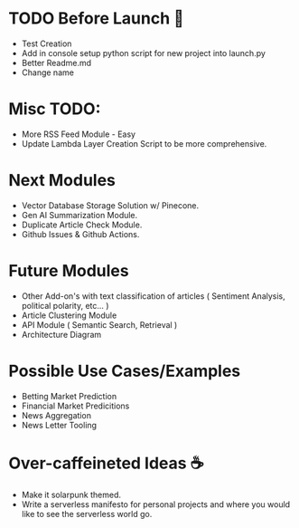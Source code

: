 # TODO Before Launch 🚀
* Test Creation
* Add in console setup python script for new project into launch.py
* Better Readme.md
* Change name

# Misc TODO:
* More RSS Feed Module - Easy
* Update Lambda Layer Creation Script to be more comprehensive.


# Next Modules
* Vector Database Storage Solution w/ Pinecone.
* Gen AI Summarization Module.
* Duplicate Article Check Module.
* Github Issues & Github Actions.

# Future Modules
* Other Add-on's with text classification of articles ( Sentiment Analysis, political polarity, etc... )
* Article Clustering Module
* API Module ( Semantic Search, Retrieval )
* Architecture Diagram

# Possible Use Cases/Examples
* Betting Market Prediction
* Financial Market Predicitions
* News Aggregation
* News Letter Tooling

# Over-caffeineted Ideas ☕
* Make it solarpunk themed.
* Write a serverless manifesto for personal projects and where you would like to see the serverless world go.
